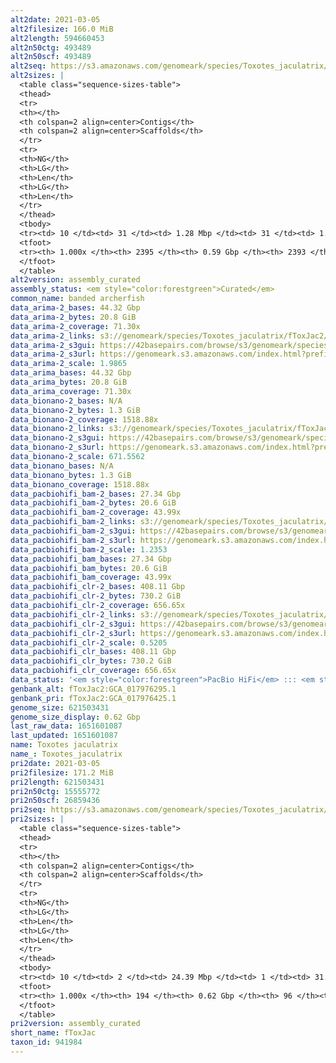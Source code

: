 ```yaml
---
alt2date: 2021-03-05
alt2filesize: 166.0 MiB
alt2length: 594660453
alt2n50ctg: 493489
alt2n50scf: 493489
alt2seq: https://s3.amazonaws.com/genomeark/species/Toxotes_jaculatrix/fToxJac2/assembly_curated/fToxJac2.alt.cur.20210305.fasta.gz
alt2sizes: |
  <table class="sequence-sizes-table">
  <thead>
  <tr>
  <th></th>
  <th colspan=2 align=center>Contigs</th>
  <th colspan=2 align=center>Scaffolds</th>
  </tr>
  <tr>
  <th>NG</th>
  <th>LG</th>
  <th>Len</th>
  <th>LG</th>
  <th>Len</th>
  </tr>
  </thead>
  <tbody>
  <tr><td> 10 </td><td> 31 </td><td> 1.28 Mbp </td><td> 31 </td><td> 1.28 Mbp </td></tr>  <tr><td> 20 </td><td> 88 </td><td> 0.94 Mbp </td><td> 88 </td><td> 0.94 Mbp </td></tr>  <tr><td> 30 </td><td> 157 </td><td> 0.77 Mbp </td><td> 157 </td><td> 0.77 Mbp </td></tr>  <tr><td> 40 </td><td> 244 </td><td> 0.62 Mbp </td><td> 244 </td><td> 0.62 Mbp </td></tr>  <tr style="background-color:#cccccc;"><td> 50 </td><td> 350 </td><td> 493.49 Kbp </td><td> 350 </td><td> 493.49 Kbp </td></tr>  <tr><td> 60 </td><td> 485 </td><td> 396.27 Kbp </td><td> 485 </td><td> 396.27 Kbp </td></tr>  <tr><td> 70 </td><td> 656 </td><td> 296.70 Kbp </td><td> 656 </td><td> 296.70 Kbp </td></tr>  <tr><td> 80 </td><td> 899 </td><td> 203.02 Kbp </td><td> 899 </td><td> 203.02 Kbp </td></tr>  <tr><td> 90 </td><td> 1282 </td><td> 111.36 Kbp </td><td> 1282 </td><td> 111.36 Kbp </td></tr>  <tr><td> 100 </td><td> 2394 </td><td> 4.29 Kbp </td><td> 2392 </td><td> 10.08 Kbp </td></tr>  </tbody>
  <tfoot>
  <tr><th> 1.000x </th><th> 2395 </th><th> 0.59 Gbp </th><th> 2393 </th><th> 0.59 Gbp </th></tr>
  </tfoot>
  </table>
alt2version: assembly_curated
assembly_status: <em style="color:forestgreen">Curated</em>
common_name: banded archerfish
data_arima-2_bases: 44.32 Gbp
data_arima-2_bytes: 20.8 GiB
data_arima-2_coverage: 71.30x
data_arima-2_links: s3://genomeark/species/Toxotes_jaculatrix/fToxJac2/genomic_data/arima/<br>
data_arima-2_s3gui: https://42basepairs.com/browse/s3/genomeark/species/Toxotes_jaculatrix/fToxJac2/genomic_data/arima/
data_arima-2_s3url: https://genomeark.s3.amazonaws.com/index.html?prefix=species/Toxotes_jaculatrix/fToxJac2/genomic_data/arima/
data_arima-2_scale: 1.9865
data_arima_bases: 44.32 Gbp
data_arima_bytes: 20.8 GiB
data_arima_coverage: 71.30x
data_bionano-2_bases: N/A
data_bionano-2_bytes: 1.3 GiB
data_bionano-2_coverage: 1518.88x
data_bionano-2_links: s3://genomeark/species/Toxotes_jaculatrix/fToxJac2/genomic_data/bionano/<br>
data_bionano-2_s3gui: https://42basepairs.com/browse/s3/genomeark/species/Toxotes_jaculatrix/fToxJac2/genomic_data/bionano/
data_bionano-2_s3url: https://genomeark.s3.amazonaws.com/index.html?prefix=species/Toxotes_jaculatrix/fToxJac2/genomic_data/bionano/
data_bionano-2_scale: 671.5562
data_bionano_bases: N/A
data_bionano_bytes: 1.3 GiB
data_bionano_coverage: 1518.88x
data_pacbiohifi_bam-2_bases: 27.34 Gbp
data_pacbiohifi_bam-2_bytes: 20.6 GiB
data_pacbiohifi_bam-2_coverage: 43.99x
data_pacbiohifi_bam-2_links: s3://genomeark/species/Toxotes_jaculatrix/fToxJac2/genomic_data/pacbio_hifi/<br>
data_pacbiohifi_bam-2_s3gui: https://42basepairs.com/browse/s3/genomeark/species/Toxotes_jaculatrix/fToxJac2/genomic_data/pacbio_hifi/
data_pacbiohifi_bam-2_s3url: https://genomeark.s3.amazonaws.com/index.html?prefix=species/Toxotes_jaculatrix/fToxJac2/genomic_data/pacbio_hifi/
data_pacbiohifi_bam-2_scale: 1.2353
data_pacbiohifi_bam_bases: 27.34 Gbp
data_pacbiohifi_bam_bytes: 20.6 GiB
data_pacbiohifi_bam_coverage: 43.99x
data_pacbiohifi_clr-2_bases: 408.11 Gbp
data_pacbiohifi_clr-2_bytes: 730.2 GiB
data_pacbiohifi_clr-2_coverage: 656.65x
data_pacbiohifi_clr-2_links: s3://genomeark/species/Toxotes_jaculatrix/fToxJac2/genomic_data/pacbio_hifi/<br>
data_pacbiohifi_clr-2_s3gui: https://42basepairs.com/browse/s3/genomeark/species/Toxotes_jaculatrix/fToxJac2/genomic_data/pacbio_hifi/
data_pacbiohifi_clr-2_s3url: https://genomeark.s3.amazonaws.com/index.html?prefix=species/Toxotes_jaculatrix/fToxJac2/genomic_data/pacbio_hifi/
data_pacbiohifi_clr-2_scale: 0.5205
data_pacbiohifi_clr_bases: 408.11 Gbp
data_pacbiohifi_clr_bytes: 730.2 GiB
data_pacbiohifi_clr_coverage: 656.65x
data_status: '<em style="color:forestgreen">PacBio HiFi</em> ::: <em style="color:forestgreen">Arima</em>'
genbank_alt: fToxJac2:GCA_017976295.1
genbank_pri: fToxJac2:GCA_017976425.1
genome_size: 621503431
genome_size_display: 0.62 Gbp
last_raw_data: 1651601087
last_updated: 1651601087
name: Toxotes jaculatrix
name_: Toxotes_jaculatrix
pri2date: 2021-03-05
pri2filesize: 171.2 MiB
pri2length: 621503431
pri2n50ctg: 15555772
pri2n50scf: 26859436
pri2seq: https://s3.amazonaws.com/genomeark/species/Toxotes_jaculatrix/fToxJac2/assembly_curated/fToxJac2.pri.cur.20210305.fasta.gz
pri2sizes: |
  <table class="sequence-sizes-table">
  <thead>
  <tr>
  <th></th>
  <th colspan=2 align=center>Contigs</th>
  <th colspan=2 align=center>Scaffolds</th>
  </tr>
  <tr>
  <th>NG</th>
  <th>LG</th>
  <th>Len</th>
  <th>LG</th>
  <th>Len</th>
  </tr>
  </thead>
  <tbody>
  <tr><td> 10 </td><td> 2 </td><td> 24.39 Mbp </td><td> 1 </td><td> 31.07 Mbp </td></tr>  <tr><td> 20 </td><td> 5 </td><td> 21.26 Mbp </td><td> 3 </td><td> 30.86 Mbp </td></tr>  <tr><td> 30 </td><td> 8 </td><td> 19.49 Mbp </td><td> 5 </td><td> 30.45 Mbp </td></tr>  <tr><td> 40 </td><td> 11 </td><td> 18.62 Mbp </td><td> 8 </td><td> 29.63 Mbp </td></tr>  <tr style="background-color:#cccccc;"><td> 50 </td><td> 15 </td><td style="background-color:#88ff88;"> 15.56 Mbp </td><td> 10 </td><td style="background-color:#88ff88;"> 26.86 Mbp </td></tr>  <tr><td> 60 </td><td> 19 </td><td> 11.13 Mbp </td><td> 12 </td><td> 26.73 Mbp </td></tr>  <tr><td> 70 </td><td> 25 </td><td> 8.69 Mbp </td><td> 14 </td><td> 26.02 Mbp </td></tr>  <tr><td> 80 </td><td> 34 </td><td> 5.91 Mbp </td><td> 17 </td><td> 22.36 Mbp </td></tr>  <tr><td> 90 </td><td> 49 </td><td> 2.56 Mbp </td><td> 20 </td><td> 20.84 Mbp </td></tr>  <tr><td> 100 </td><td> 193 </td><td> 19.38 Kbp </td><td> 95 </td><td> 22.72 Kbp </td></tr>  </tbody>
  <tfoot>
  <tr><th> 1.000x </th><th> 194 </th><th> 0.62 Gbp </th><th> 96 </th><th> 0.62 Gbp </th></tr>
  </tfoot>
  </table>
pri2version: assembly_curated
short_name: fToxJac
taxon_id: 941984
---
```

